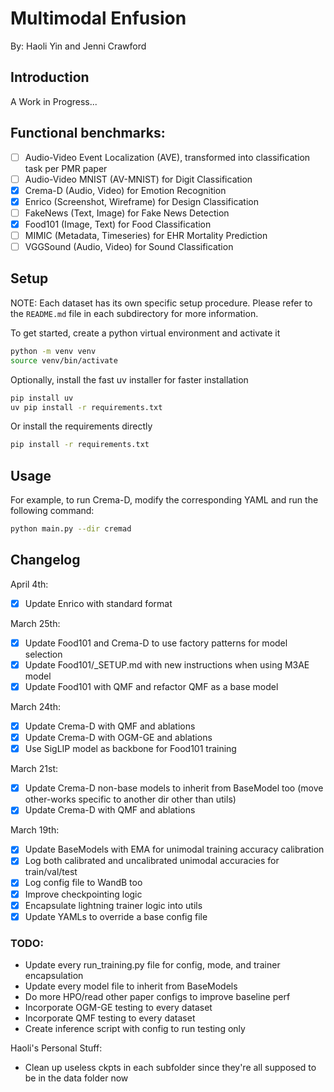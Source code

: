 # Multimodal Enfusion

By: Haoli Yin and Jenni Crawford

## Introduction

A Work in Progress...

## Functional benchmarks: 
- [ ] Audio-Video Event Localization (AVE), transformed into classification task per PMR paper
- [ ] Audio-Video MNIST (AV-MNIST) for Digit Classification
- [X] Crema-D (Audio, Video) for Emotion Recognition
- [X] Enrico (Screenshot, Wireframe) for Design Classification
- [ ] FakeNews (Text, Image) for Fake News Detection
- [X] Food101 (Image, Text) for Food Classification
- [ ] MIMIC (Metadata, Timeseries) for EHR Mortality Prediction
- [ ] VGGSound (Audio, Video) for Sound Classification

## Setup

NOTE: Each dataset has its own specific setup procedure. Please refer to the `README.md` file in each subdirectory for more information.

To get started, create a python virtual environment and activate it
```bash
python -m venv venv
source venv/bin/activate
```

Optionally, install the fast uv installer for faster installation
```bash
pip install uv
uv pip install -r requirements.txt
```

Or install the requirements directly
```bash
pip install -r requirements.txt
```


## Usage

For example, to run Crema-D, modify the corresponding YAML and run the following command:
```bash
python main.py --dir cremad
```

## Changelog

April 4th: 
- [X] Update Enrico with standard format

March 25th: 
- [X] Update Food101 and Crema-D to use factory patterns for model selection
- [X] Update Food101/_SETUP.md with new instructions when using M3AE model
- [X] Update Food101 with QMF and refactor QMF as a base model

March 24th: 
- [X] Update Crema-D with QMF and ablations
- [X] Update Crema-D with OGM-GE and ablations
- [X] Use SigLIP model as backbone for Food101 training

March 21st: 
- [X] Update Crema-D non-base models to inherit from BaseModel too (move other-works specific to another dir other than utils)
- [X] Update Crema-D with QMF and ablations

March 19th:
- [x] Update BaseModels with EMA for unimodal training accuracy calibration
- [x] Log both calibrated and uncalibrated unimodal accuracies for train/val/test
- [x] Log config file to WandB too
- [x] Improve checkpointing logic
- [x] Encapsulate lightning trainer logic into utils
- [x] Update YAMLs to override a base config file

### TODO: 
- Update every run_training.py file for config, mode, and trainer encapsulation
- Update every model file to inherit from BaseModels
- Do more HPO/read other paper configs to improve baseline perf
- Incorporate OGM-GE testing to every dataset
- Incorporate QMF testing to every dataset
- Create inference script with config to run testing only

Haoli's Personal Stuff: 
- Clean up useless ckpts in each subfolder since they're all supposed to be in the data folder now

